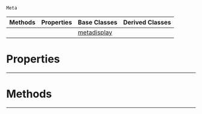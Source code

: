  `Meta`

|Methods|Properties|Base Classes|Derived Classes|
|---|---|---|---|
| | |[metadisplay](https://github.com/PlasmaEngine/PlasmaDocs/tree/master/docs/C%2B%2B/code_reference/class_reference/metadisplay.markdown)| |


 #  Properties


---  
 #  Methods


---  
 

 